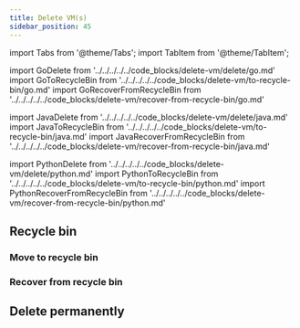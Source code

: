 ```yaml
---
title: Delete VM(s)
sidebar_position: 45
---
```

import Tabs from '@theme/Tabs';
import TabItem from '@theme/TabItem';

import GoDelete from '../../../../../code_blocks/delete-vm/delete/go.md'
import GoToRecycleBin from '../../../../../code_blocks/delete-vm/to-recycle-bin/go.md'
import GoRecoverFromRecycleBin from '../../../../../code_blocks/delete-vm/recover-from-recycle-bin/go.md'

import JavaDelete from '../../../../../code_blocks/delete-vm/delete/java.md'
import JavaToRecycleBin from '../../../../../code_blocks/delete-vm/to-recycle-bin/java.md'
import JavaRecoverFromRecycleBin from '../../../../../code_blocks/delete-vm/recover-from-recycle-bin/java.md'

import PythonDelete from '../../../../../code_blocks/delete-vm/delete/python.md'
import PythonToRecycleBin from '../../../../../code_blocks/delete-vm/to-recycle-bin/python.md'
import PythonRecoverFromRecycleBin from '../../../../../code_blocks/delete-vm/recover-from-recycle-bin/python.md'

## Recycle bin

### Move to recycle bin

<Tabs>
<TabItem value="py" label="Python">
<PythonToRecycleBin/>
</TabItem>
<TabItem value="java" label="Java">
<JavaToRecycleBin/>
</TabItem>
<TabItem value="go" label="Go">
  <GoToRecycleBin />
</TabItem>

</Tabs>

### Recover from recycle bin
<Tabs>
<TabItem value="py" label="Python">
<PythonRecoverFromRecycleBin/>
</TabItem>
<TabItem value="java" label="Java">
<JavaRecoverFromRecycleBin />
</TabItem>
<TabItem value="go" label="Go">
  <GoRecoverFromRecycleBin />
</TabItem>

</Tabs>

## Delete permanently

<Tabs>
<TabItem value="py" label="Python">
<PythonDelete/>
</TabItem>
<TabItem value="java" label="Java">
<JavaDelete/>
</TabItem>
<TabItem value="go" label="Go">
  <GoDelete />
</TabItem>
</Tabs>